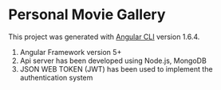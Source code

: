 # Personal Movie Gallery 

This project was generated with [Angular CLI](https://github.com/angular/angular-cli) version 1.6.4.

 1) Angular Framework version 5+
 1) Api server has been developed using Node.js, MongoDB
 3) JSON WEB TOKEN (JWT) has been used to implement the authentication system


 

